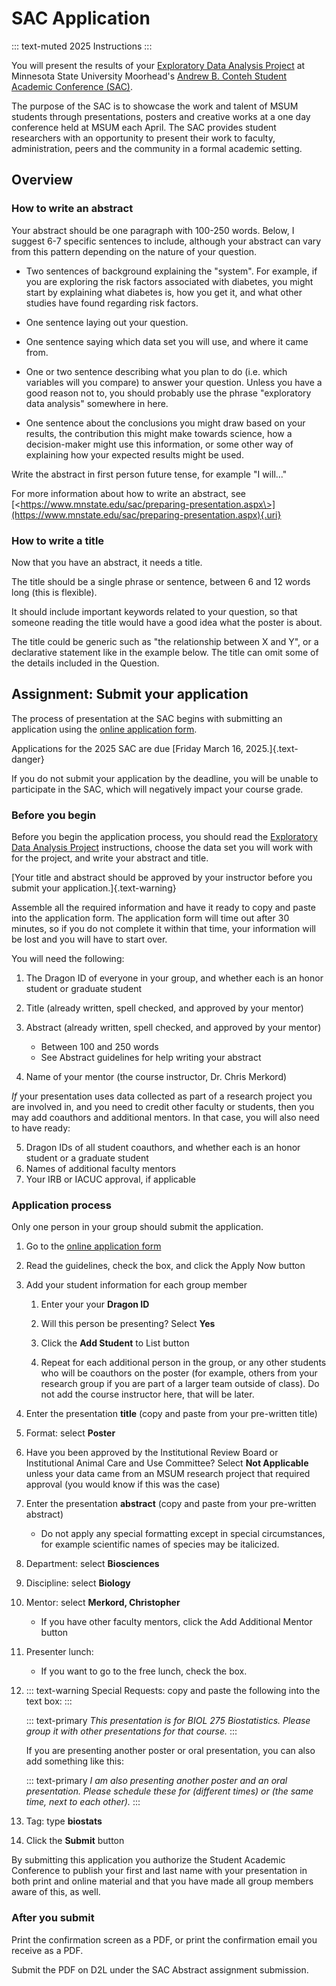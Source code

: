 # SAC Application

::: text-muted
2025 Instructions
:::

You will present the results of your [Exploratory Data Analysis Project](eda-project-instructions.html) at Minnesota State University Moorhead's [Andrew B. Conteh Student Academic Conference (SAC)](https://www2.mnstate.edu/sac/).

The purpose of the SAC is to showcase the work and talent of MSUM students through presentations, posters and creative works at a one day conference held at MSUM each April. The SAC provides student researchers with an opportunity to present their work to faculty, administration, peers and the community in a formal academic setting.

## Overview

### How to write an abstract

Your abstract should be one paragraph with 100-250 words. Below, I suggest 6-7 specific sentences to include, although your abstract can vary from this pattern depending on the nature of your question.

-   Two sentences of background explaining the "system". For example, if you are exploring the risk factors associated with diabetes, you might start by explaining what diabetes is, how you get it, and what other studies have found regarding risk factors.

-   One sentence laying out your question.

-   One sentence saying which data set you will use, and where it came from.

-   One or two sentence describing what you plan to do (i.e. which variables will you compare) to answer your question. Unless you have a good reason not to, you should probably use the phrase "exploratory data analysis" somewhere in here.

-   One sentence about the conclusions you might draw based on your results, the contribution this might make towards science, how a decision-maker might use this information, or some other way of explaining how your expected results might be used.

Write the abstract in first person future tense, for example "I will..."

For more information about how to write an abstract, see [\<https://www.mnstate.edu/sac/preparing-presentation.aspx\>](https://www.mnstate.edu/sac/preparing-presentation.aspx){.uri}

### How to write a title

Now that you have an abstract, it needs a title.

The title should be a single phrase or sentence, between 6 and 12 words long (this is flexible).

It should include important keywords related to your question, so that someone reading the title would have a good idea what the poster is about.

The title could be generic such as "the relationship between X and Y", or a declarative statement like in the example below. The title can omit some of the details included in the Question.

## Assignment: Submit your application

The process of presentation at the SAC begins with submitting an application using the [online application form](https://my.mnstate.edu/sac/form).

Applications for the 2025 SAC are due [Friday March 16, 2025.]{.text-danger}

If you do not submit your application by the deadline, you will be unable to participate in the SAC, which will negatively impact your course grade.

### Before you begin

Before you begin the application process, you should read the [Exploratory Data Analysis Project](eda-project-instructions.html) instructions, choose the data set you will work with for the project, and write your abstract and title.

[Your title and abstract should be approved by your instructor before you submit your application.]{.text-warning}

Assemble all the required information and have it ready to copy and paste into the application form. The application form will time out after 30 minutes, so if you do not complete it within that time, your information will be lost and you will have to start over.

You will need the following:

1.  The Dragon ID of everyone in your group, and whether each is an honor student or graduate student

2.  Title (already written, spell checked, and approved by your mentor)

3.  Abstract (already written, spell checked, and approved by your mentor)

    -   Between 100 and 250 words
    -   See Abstract guidelines for help writing your abstract

4.  Name of your mentor (the course instructor, Dr. Chris Merkord)

*If* your presentation uses data collected as part of a research project you are involved in, and you need to credit other faculty or students, then you may add coauthors and additional mentors. In that case, you will also need to have ready:

5.  Dragon IDs of all student coauthors, and whether each is an honor student or a graduate student
6.  Names of additional faculty mentors
7.  Your IRB or IACUC approval, if applicable

### Application process

Only one person in your group should submit the application.

1.  Go to the [online application form](https://my.mnstate.edu/sac/form)

2.  Read the guidelines, check the box, and click the Apply Now button

3.  Add your student information for each group member

    1.  Enter your your **Dragon ID**

    2.  Will this person be presenting? Select **Yes**

    3.  Click the **Add Student** to List button

    4.  Repeat for each additional person in the group, or any other students who will be coauthors on the poster (for example, others from your research group if you are part of a larger team outside of class). Do not add the course instructor here, that will be later.

4.  Enter the presentation **title** (copy and paste from your pre-written title)

5.  Format: select **Poster**

6.  Have you been approved by the Institutional Review Board or Institutional Animal Care and Use Committee? Select **Not Applicable** unless your data came from an MSUM research project that required approval (you would know if this was the case)

7.  Enter the presentation **abstract** (copy and paste from your pre-written abstract)

    -   Do not apply any special formatting except in special circumstances, for example scientific names of species may be italicized.

8.  Department: select **Biosciences**

9.  Discipline: select **Biology**

10. Mentor: select **Merkord, Christopher**

    -   If you have other faculty mentors, click the Add Additional Mentor button

11. Presenter lunch:

    -   If you want to go to the free lunch, check the box.

12. ::: text-warning
    Special Requests: copy and paste the following into the text box:
    :::

    ::: text-primary
    *This presentation is for BIOL 275 Biostatistics. Please group it with other presentations for that course.*
    :::

    If you are presenting another poster or oral presentation, you can also add something like this:

    ::: text-primary
    *I am also presenting another poster and an oral presentation. Please schedule these for (different times) or (the same time, next to each other).*
    :::

13. Tag: type **biostats**

14. Click the **Submit** button

By submitting this application you authorize the Student Academic Conference to publish your first and last name with your presentation in both print and online material and that you have made all group members aware of this, as well.

### After you submit

Print the confirmation screen as a PDF, or print the confirmation email you receive as a PDF.

Submit the PDF on D2L under the SAC Abstract assignment submission.
